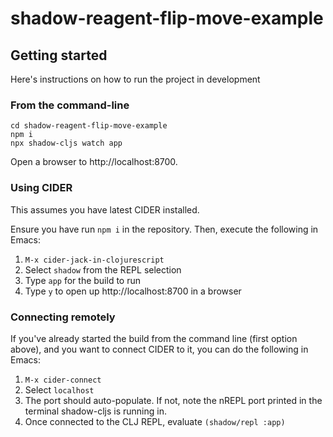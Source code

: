 # shadow-reagent-flip-move-example

## Getting started

Here's instructions on how to run the project in development

### From the command-line

```
cd shadow-reagent-flip-move-example
npm i
npx shadow-cljs watch app
```

Open a browser to http://localhost:8700.


### Using CIDER

This assumes you have latest CIDER installed.

Ensure you have run `npm i` in the repository. Then, execute the following in
Emacs:

1. `M-x cider-jack-in-clojurescript`
2. Select `shadow` from the REPL selection
3. Type `app` for the build to run
4. Type `y` to open up http://localhost:8700 in a browser

### Connecting remotely

If you've already started the build from the command line (first option above),
and you want to connect CIDER to it, you can do the following in Emacs:

1. `M-x cider-connect`
2. Select `localhost`
3. The port should auto-populate. If not, note the nREPL port printed in the
terminal shadow-cljs is running in.
4. Once connected to the CLJ REPL, evaluate `(shadow/repl :app)`
